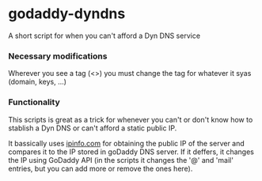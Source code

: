 # godaddy-dyndns
A short script for when you can't afford a Dyn DNS service
### Necessary modifications
Wherever you see a tag (<>) you must change the tag for whatever it syas (domain, keys, ...)
### Functionality
This scripts is great as a trick for whenever you can't or don't know how to stablish a Dyn DNS or can't afford a static public IP.

It bassically uses [ipinfo.com](ipinfo.com) for obtaining the public IP of the server and compares it to the IP stored in goDaddy DNS server. If it deffers, it changes the IP using GoDaddy API (in the scripts it changes the '@' and 'mail' entries, but you can add more or remove the ones here).


